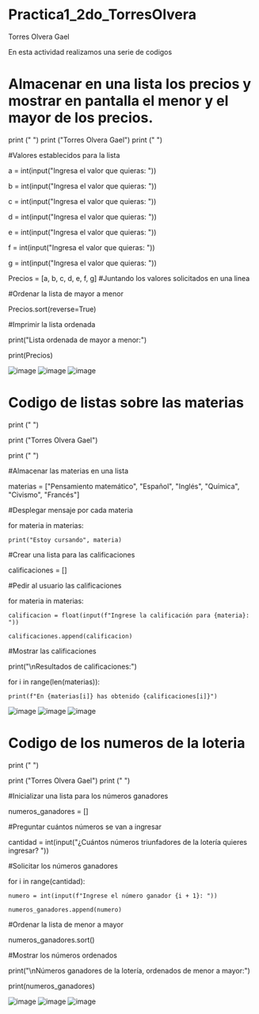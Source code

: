 # Practica1_2do_TorresOlvera

Torres Olvera Gael

En esta actividad realizamos una serie de codigos

# Almacenar en una lista los precios y mostrar en pantalla el menor y el mayor de los precios.

print (" ")
print ("Torres Olvera Gael")
print (" ")

#Valores establecidos para la lista

a = int(input("Ingresa el valor que quieras: "))

b = int(input("Ingresa el valor que quieras: "))

c = int(input("Ingresa el valor que quieras: "))

d = int(input("Ingresa el valor que quieras: "))

e = int(input("Ingresa el valor que quieras: "))

f = int(input("Ingresa el valor que quieras: "))

g = int(input("Ingresa el valor que quieras: "))

Precios = [a, b, c, d, e, f, g] #Juntando los valores solicitados en una linea

#Ordenar la lista de mayor a menor

Precios.sort(reverse=True)

#Imprimir la lista ordenada

print("Lista ordenada de mayor a menor:")

print(Precios)

![image](https://github.com/user-attachments/assets/2a6e9ac1-b94a-4912-b114-40e4742b4058)
![image](https://github.com/user-attachments/assets/7a960d84-809d-4d94-8b1b-0a565e31ca40)
![image](https://github.com/user-attachments/assets/36625e92-a864-4725-9379-2c94e1a7d98c)


# Codigo de listas sobre las materias

print (" ")

print ("Torres Olvera Gael")

print (" ")

#Almacenar las materias en una lista

materias = ["Pensamiento matemático", "Español", "Inglés", "Química", "Civismo", "Francés"]

#Desplegar mensaje por cada materia

for materia in materias:

    print("Estoy cursando", materia)

#Crear una lista para las calificaciones

calificaciones = []

#Pedir al usuario las calificaciones

for materia in materias:

    calificacion = float(input(f"Ingrese la calificación para {materia}: "))
    
    calificaciones.append(calificacion)

#Mostrar las calificaciones

print("\nResultados de calificaciones:")

for i in range(len(materias)):

    print(f"En {materias[i]} has obtenido {calificaciones[i]}")

![image](https://github.com/user-attachments/assets/7f017355-f509-4c61-8e3d-b79fb1eecd09)
![image](https://github.com/user-attachments/assets/72d261a1-4516-4e3d-8979-f462550ba1b5)
![image](https://github.com/user-attachments/assets/86641eb8-cb03-44ad-b826-0506583df1d8)


# Codigo de los numeros de la loteria

print (" ")

print ("Torres Olvera Gael")
print (" ")


#Inicializar una lista para los números ganadores

numeros_ganadores = []

#Preguntar cuántos números se van a ingresar

cantidad = int(input("¿Cuántos números triunfadores de la lotería quieres ingresar? "))

#Solicitar los números ganadores

for i in range(cantidad):

    numero = int(input(f"Ingrese el número ganador {i + 1}: "))
    
    numeros_ganadores.append(numero)

#Ordenar la lista de menor a mayor

numeros_ganadores.sort()

#Mostrar los números ordenados

print("\nNúmeros ganadores de la lotería, ordenados de menor a mayor:")

print(numeros_ganadores)

![image](https://github.com/user-attachments/assets/f40c8809-31dd-45e1-8c99-5a47a4b7987d)
![image](https://github.com/user-attachments/assets/7aedde33-5f9a-4ca5-886f-025cfb0cca0a)
![image](https://github.com/user-attachments/assets/1394fe04-feed-4250-94a9-623f9d6b9115)


